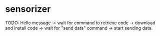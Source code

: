 # sensorizer

TODO: Hello message -> wait for command to retrieve code -> download and install code -> wait for "send data" command -> start sending data.
